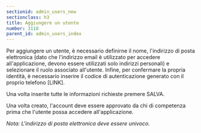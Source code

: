 ```yaml
---
sectionid: admin_users_new
sectionclass: h3
title: Aggiungere un utente
number: 3110
parent_id: admin_users_index
---
```

Per aggiungere un utente, è necessario definirne il nome, l'indirizzo di posta elettronica (dato che l'indirizzo email è utilizzato per accedere all'applicazione, devono essere utilizzati solo indirizzi personali) e selezionare il ruolo associato all'utente.
Infine, per confermare la propria identità, è necessario inserire il codice di autenticazione generato con il proprio telefono [LINK].

Una volta inserite tutte le informazioni richieste premere SALVA.

Una volta creato, l'account deve essere approvato da chi di competenza prima che l'utente possa accedere all'applicazione.

_Nota: L'indirizzo di posta elettronica deve essere univoco._
